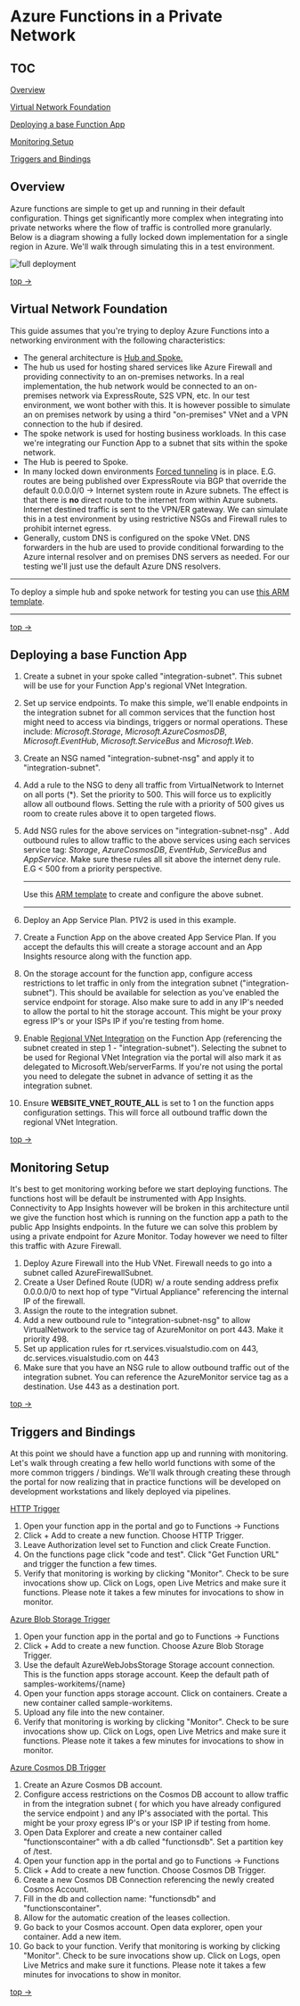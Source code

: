 # Azure Functions in a Private Network

## TOC

[Overview](#Overview)

[Virtual Network Foundation](#Virtual-Network-Foundation)

[Deploying a base Function App](#Deploying-a-base-Function-App)

[Monitoring Setup](#Monitoring-Setup)

[Triggers and Bindings](#Triggers-and-Bindings)

## Overview

Azure functions are  simple to get up and running in their default configuration. Things get significantly more complex when integrating into private networks where the flow of traffic is controlled more granularly. Below is a diagram showing a fully locked down implementation for a single region in Azure. We'll walk through simulating this in a test environment.

![](images/All.PNG "full deployment")

[top ->](#TOC)

## Virtual Network Foundation

This guide assumes that you're trying to deploy Azure Functions into a networking environment with the following characteristics:

- The general architecture is [Hub and Spoke.](https://docs.microsoft.com/en-us/azure/cloud-adoption-framework/ready/azure-best-practices/hub-spoke-network-topology) 
- The hub us used for hosting shared services like Azure Firewall and providing connectivity to an on-premises networks. In a real implementation, the hub network would be connected to an on-premises network via ExpressRoute, S2S VPN, etc. In our test environment, we wont bother with this. It is however possible to simulate an on premises network by using a third "on-premises" VNet and a VPN connection to the hub if desired.
- The spoke network is used for hosting business workloads. In this case we're integrating our Function App to a subnet that sits within the spoke network.
- The Hub is peered to Spoke.
- In many locked down environments [Forced tunneling](https://docs.microsoft.com/en-us/azure/vpn-gateway/vpn-gateway-forced-tunneling-rm) is in place. E.G. routes are being published over ExpressRoute via BGP that override the default 0.0.0.0/0 -> Internet system route in Azure subnets. The effect is that there is **no** direct route to the internet from within Azure subnets. Internet destined traffic is sent to the VPN/ER gateway. We can simulate this in a test environment by using restrictive NSGs and Firewall rules to prohibit internet egress.
- Generally, custom DNS is configured on the spoke VNet. DNS forwarders in the hub are used to provide conditional forwarding to the Azure internal resolver and on premises DNS servers as needed. For our testing we'll just use the default Azure DNS resolvers.

------

To deploy a simple hub and spoke network for testing you can use [this ARM template](templates/base-network/azuredeploy.json).

------

[top ->](#TOC)

## Deploying a base Function App

1. Create a subnet in your spoke called "integration-subnet". This subnet will be use for your Function App's regional VNet Integration.

2. Set up service endpoints. To make this simple, we'll enable endpoints in the integration subnet for all common services that the function host might need to access via bindings, triggers or normal operations. These include: *Microsoft.Storage*, *Microsoft.AzureCosmosDB*, *Microsoft.EventHub*, *Microsoft.ServiceBus* and *Microsoft.Web*.

3. Create an NSG named "integration-subnet-nsg" and apply it to "integration-subnet".

4. Add a rule to the NSG to deny all traffic from VirtualNetwork to Internet on all ports (*). Set the priority to 500. This will force us to explicitly allow all outbound flows. Setting the rule with a priority of 500 gives us room to create rules above it to open targeted flows.

5. Add NSG rules for the above services on "integration-subnet-nsg" . Add outbound rules to allow traffic to the above services using each services service tag: *Storage*, *AzureCosmosDB*, *EventHub*, *ServiceBus* and *AppService*. Make sure these rules all sit above the internet deny rule. E.G < 500 from a priority perspective.

   ------

   Use this [ARM template](templates/integration-subnet/azuredeploy.json) to create and configure the above subnet.

   ------

   

6. Deploy an App Service Plan. P1V2 is used in this example.

7. Create a Function App on the above created App Service Plan. If you accept the defaults this will create a storage account and an App Insights resource along with the function app.

8. On the storage account for the function app, configure access restrictions to let traffic in only from the integration subnet ("integration-subnet"). This should be available for selection as you've enabled the service endpoint for storage. Also make sure to add in any IP's needed to allow the portal to hit the storage account. This might be your proxy egress IP's or your ISPs IP if you're testing from home.

9. Enable [Regional VNet Integration](https://docs.microsoft.com/en-us/azure/app-service/web-sites-integrate-with-vnet#regional-vnet-integration) on the Function App (referencing the subnet created in step 1 - "integration-subnet"). Selecting the subnet to be used for Regional VNet Integration via the portal will also mark it as delegated to Microsoft.Web/serverFarms. If you're not using the portal you need to delegate the subnet in advance of setting it as the integration subnet.

10. Ensure **WEBSITE_VNET_ROUTE_ALL** is set to 1 on the function apps configuration settings. This will force all outbound traffic down the regional VNet Integration.

[top ->](#TOC)

## Monitoring Setup

It's best to get monitoring working before we start deploying functions. The functions host will be default be instrumented with App Insights. Connectivity to App Insights however will be broken in this architecture until we give the function host which is running on the function app a path to the public App Insights endpoints. In the future we can solve this problem by using a private endpoint for Azure Monitor. Today however we need to filter this traffic with Azure Firewall.

1. Deploy Azure Firewall into the Hub VNet. Firewall needs to go into a subnet called AzureFirewallSubnet.
2. Create a User Defined Route (UDR) w/ a route sending address prefix 0.0.0.0/0 to next hop of type "Virtual Appliance" referencing the internal IP of the firewall.
3. Assign the route to the integration subnet.
4. Add a new outbound rule to "integration-subnet-nsg" to allow VirtualNetwork to the service tag of AzureMonitor on port 443. Make it priority 498.
5. Set up application rules for rt.services.visualstudio.com on 443, dc.services.visualstudio.com on 443
6. Make sure that you have an NSG rule to allow outbound traffic out of the integration subnet. You can reference the AzureMonitor service tag as a destination. Use 443 as a destination port.

[top ->](#TOC)

## Triggers and Bindings

At this point we should have a function app up and running with monitoring. Let's walk through creating a few hello world functions with some of the more common triggers / bindings. We'll walk through creating these through the portal for now realizing that in practice functions will be developed on development workstations and likely deployed via pipelines.

[HTTP Trigger](https://docs.microsoft.com/en-us/azure/azure-functions/functions-bindings-http-webhook-trigger?tabs=csharp)

1. Open your function app in the portal and go to Functions -> Functions
2. Click + Add to create a new function. Choose HTTP Trigger.
3. Leave Authorization level set to Function and click Create Function.
4. On the functions page click "code and test". Click "Get Function URL" and trigger the function a few times.
5. Verify that monitoring is working by clicking "Monitor". Check to be sure invocations show up. Click on Logs, open Live Metrics and make sure it functions. Please note it takes a few minutes for invocations to show in monitor.

[Azure Blob Storage Trigger](https://docs.microsoft.com/en-us/azure/azure-functions/functions-bindings-storage-blob-trigger?tabs=csharp)

1. Open your function app in the portal and go to Functions -> Functions
2. Click + Add to create a new function. Choose Azure Blob Storage Trigger.
3. Use the default AzureWebJobsStorage  Storage account connection. This is the function apps storage account. Keep the default path of samples-workitems/{name}
4. Open your function apps storage account. Click on containers. Create a new container called sample-workitems.
5. Upload any file into the new container.
6. Verify that monitoring is working by clicking "Monitor". Check to be sure invocations show up. Click on Logs, open Live Metrics and make sure it functions. Please note it takes a few minutes for invocations to show in monitor.

[Azure Cosmos DB Trigger](https://docs.microsoft.com/en-us/azure/azure-functions/functions-bindings-cosmosdb-v2)

1. Create an Azure Cosmos DB account. 
2. Configure access restrictions on the Cosmos DB account to allow traffic in from the integration subnet ( for which you have already configured the service endpoint ) and any IP's associated with the portal. This might be your proxy egress IP's or your ISP IP if testing from home.
3. Open Data Explorer and create a new container called "functionscontainer" with a db called "functionsdb". Set a partition key of /test.
4. Open your function app in the portal and go to Functions -> Functions
5. Click + Add to create a new function. Choose Cosmos DB Trigger.
6. Create a new Cosmos DB Connection referencing the newly created Cosmos Account.
7. Fill in the db and collection name: "functionsdb" and "functionscontainer".
8. Allow for the automatic creation of the leases collection.
9. Go back to your Cosmos account. Open data explorer, open your container. Add a new item.
10. Go back to your function. Verify that monitoring is working by clicking "Monitor". Check to be sure invocations show up. Click on Logs, open Live Metrics and make sure it functions. Please note it takes a few minutes for invocations to show in monitor.

[top ->](#TOC)